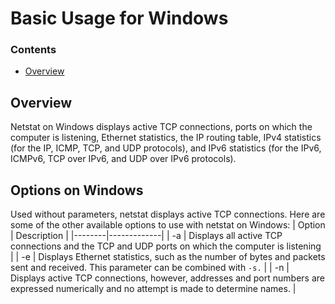 # Basic Usage for Windows
<!--TOC_START-->
### Contents
- [Overview](#overview)

<!--TOC_END-->
## Overview
Netstat on Windows displays active TCP connections, ports on which the computer is listening, Ethernet statistics, the IP routing table, IPv4 statistics (for the IP, ICMP, TCP, and UDP protocols), and IPv6 statistics (for the IPv6, ICMPv6, TCP over IPv6, and UDP over IPv6 protocols).
## Options on Windows
Used without parameters, netstat displays active TCP connections.
Here are some of the other available options to use with netstat on Windows:
| Option | Description |
|--------|-------------|
| -a      | Displays all active TCP connections and the TCP and UDP ports on which the computer is listening |
| -e      | 	Displays Ethernet statistics, such as the number of bytes and packets sent and received. This parameter can be combined with `-s.` |
| -n      | Displays active TCP connections, however, addresses and port numbers are expressed numerically and no attempt is made to determine names. |
